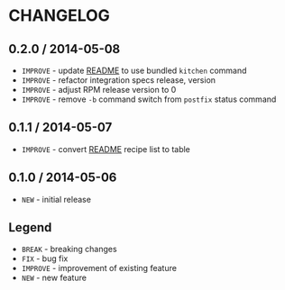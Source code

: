 CHANGELOG
=========

0.2.0 / 2014-05-08
------------------

- `IMPROVE` - update [README](README.md) to use bundled `kitchen` command
- `IMPROVE` - refactor integration specs release, version
- `IMPROVE` - adjust RPM release version to 0
- `IMPROVE` - remove `-b` command switch from `postfix` status command


0.1.1 / 2014-05-07
------------------

- `IMPROVE` - convert [README](README.md) recipe list to table


0.1.0 / 2014-05-06
------------------

- `NEW` - initial release


Legend
------

- `BREAK`   - breaking changes
- `FIX`     - bug fix
- `IMPROVE` - improvement of existing feature
- `NEW`     - new feature
